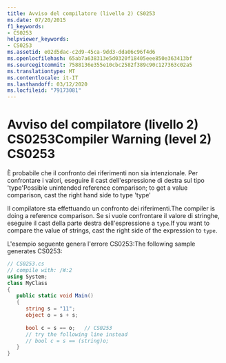 ```yaml
---
title: Avviso del compilatore (livello 2) CS0253
ms.date: 07/20/2015
f1_keywords:
- CS0253
helpviewer_keywords:
- CS0253
ms.assetid: e02d5dac-c2d9-45ca-9dd3-dda06c96f4d6
ms.openlocfilehash: 65ab7a638313e5d0320f18405eee850e363413bf
ms.sourcegitcommit: 7588136e355e10cbc2582f389c90c127363c02a5
ms.translationtype: MT
ms.contentlocale: it-IT
ms.lasthandoff: 03/12/2020
ms.locfileid: "79173081"
---
```

# <a name="compiler-warning-level-2-cs0253"></a><span data-ttu-id="e687f-102">Avviso del compilatore (livello 2) CS0253</span><span class="sxs-lookup"><span data-stu-id="e687f-102">Compiler Warning (level 2) CS0253</span></span>
<span data-ttu-id="e687f-103">È probabile che il confronto dei riferimenti non sia intenzionale. Per confrontare i valori, eseguire il cast dell'espressione di destra sul tipo 'type'</span><span class="sxs-lookup"><span data-stu-id="e687f-103">Possible unintended reference comparison; to get a value comparison, cast the right hand side to type 'type'</span></span>  
  
 <span data-ttu-id="e687f-104">Il compilatore sta effettuando un confronto dei riferimenti.</span><span class="sxs-lookup"><span data-stu-id="e687f-104">The compiler is doing a reference comparison.</span></span> <span data-ttu-id="e687f-105">Se si vuole confrontare il valore di stringhe, eseguire il cast della parte destra dell'espressione a `type`.</span><span class="sxs-lookup"><span data-stu-id="e687f-105">If you want to compare the value of strings, cast the right side of the expression to `type`.</span></span>  
  
 <span data-ttu-id="e687f-106">L'esempio seguente genera l'errore CS0253:</span><span class="sxs-lookup"><span data-stu-id="e687f-106">The following sample generates CS0253:</span></span>  
  
```csharp
// CS0253.cs  
// compile with: /W:2  
using System;  
class MyClass  
{  
   public static void Main()  
   {  
      string s = "11";  
      object o = s + s;  
  
      bool c = s == o;   // CS0253  
      // try the following line instead  
      // bool c = s == (string)o;  
   }  
}  
```
